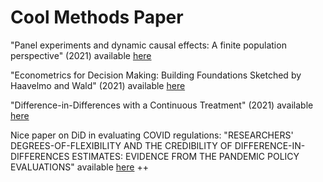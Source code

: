# Cool Methods Paper 

"Panel experiments and dynamic causal effects: A finite population perspective" (2021) available [here](https://onlinelibrary.wiley.com/doi/full/10.3982/QE1744?campaign=woletoc) 

"Econometrics for Decision Making: Building Foundations Sketched by Haavelmo and Wald" (2021) available [here](https://onlinelibrary.wiley.com/doi/full/10.3982/ECTA17985?campaign=woletoc) 

"Difference-in-Differences with a Continuous Treatment" (2021) available [here](https://arxiv.org/abs/2107.02637)
 
 Nice paper on DiD in evaluating COVID regulations: "RESEARCHERS' DEGREES-OF-FLEXIBILITY AND
THE CREDIBILITY OF DIFFERENCE-IN-DIFFERENCES ESTIMATES:
EVIDENCE FROM THE PANDEMIC POLICY EVALUATIONS" available [here](https://www.nber.org/system/files/working_papers/w29550/w29550.pdf?utm_campaign=PANTHEON_STRIPPED&amp%3Butm_medium=PANTHEON_STRIPPED&amp%3Butm_source=PANTHEON_STRIPPED) ++
 



